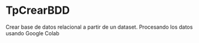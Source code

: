 # TpCrearBDD
Crear base de datos relacional a partir de un dataset. Procesando los datos usando Google Colab
